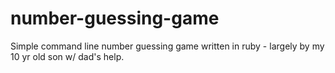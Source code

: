 # number-guessing-game

Simple command line number guessing game written in ruby - largely by
my 10 yr old son w/ dad's help.